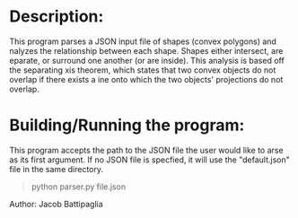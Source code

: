 # Description:

This program parses a JSON input file of shapes (convex polygons) and nalyzes the relationship between each shape. Shapes either intersect, are eparate, or surround one another (or are inside). This analysis is based off the separating xis theorem,  which states that two convex objects do not overlap if there exists a ine onto which the two objects' projections do not overlap.

# Building/Running the program: 

This program accepts the path to the JSON file the user would like to arse as its first argument. If no JSON file is specfied, it will use the "default.json" file in the same directory. 
> python parser.py file.json

Author: 
Jacob Battipaglia
